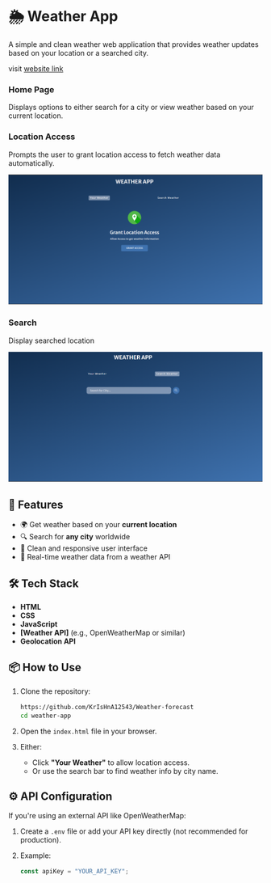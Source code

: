 # 🌦️ Weather App

A simple and clean weather web application that provides weather updates based on your location or a searched city.

visit [website link](https://weatherdetailss.netlify.app/)

### Home Page
Displays options to either search for a city or view weather based on your current location.


### Location Access
Prompts the user to grant location access to fetch weather data automatically.


![Home Page](<screenshot/Screenshot (6).png>)

### Search 

Display searched location

![Location Access](<screenshot/Screenshot (7).png>)

## 🚀 Features

- 🌍 Get weather based on your **current location**
- 🔍 Search for **any city** worldwide
- 📱 Clean and responsive user interface
- 📡 Real-time weather data from a weather API

## 🛠️ Tech Stack

- **HTML**
- **CSS**
- **JavaScript**
- **[Weather API]** (e.g., OpenWeatherMap or similar)
- **Geolocation API**

## 📦 How to Use

1. Clone the repository:

    ```bash
   https://github.com/KrIsHnA12543/Weather-forecast
    cd weather-app
    ```

2. Open the `index.html` file in your browser.

3. Either:
   - Click **"Your Weather"** to allow location access.
   - Or use the search bar to find weather info by city name.

## ⚙️ API Configuration

If you're using an external API like OpenWeatherMap:

1. Create a `.env` file or add your API key directly (not recommended for production).
2. Example:

    ```js
    const apiKey = "YOUR_API_KEY";
    ```





